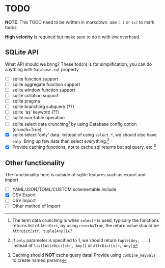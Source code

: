 # TODO

**NOTE**: This TODO need to be written in markdown. use `[ ]` or `[x]` to mark todos

**High velocity** is required but make sure to do it with low overhead.

## SQLite API

What API should we bring? These todo's is for simplification; you can do anything with `Database.sql` property

- [ ] sqlite function support
- [ ] sqlite aggregate function support
- [ ] sqlite window function support
- [ ] sqlite collation support
- [ ] sqlite pragma
- [ ] sqlite branching subquery (??)
- [ ] sqlite 'as' keyword (??)
- [ ] sqlite non-table operation
- [ ] sqlite select data crunching[^1] by using Database config option (crunch=True)
- [x] sqlite select 'only' data. Instead of using `select *`, we should also have `only`. Bring up few data than select everything.[^2]
- [x] Provide caching functions; not to cache sql returns but sql query, etc.[^3]

## Other functionality

The functionality here is outside of sqlite features such as export and import.

- [ ] YAML/JSON/TOML/CUSTOM scheme/table include
- [x] CSV Export
- [ ] CSV Import
- [ ] Other method of Import

[^1]: The term data crunching is when `select*` is used, typically the functions returns list of `AttrDict`, by using `crunch=True`, the return value should be `AttrDict[str, tuple[Any]]`
[^2]: If `only` parameter is specified to 1, we should return `tuple[Any, ...]` instead of `list[AttrDict[str, Any]]` or `AttrDict[str, Any]`
[^3]: Caching should **NOT** cache query data! Provide using `combine_keyvals` to create named params

